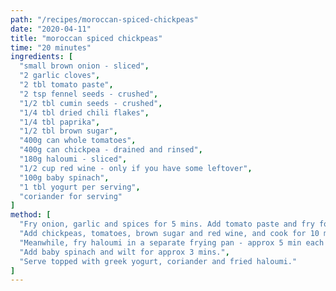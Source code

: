 ```yaml
---
path: "/recipes/moroccan-spiced-chickpeas"
date: "2020-04-11"
title: "moroccan spiced chickpeas"
time: "20 minutes"
ingredients: [
  "small brown onion - sliced",
  "2 garlic cloves",
  "2 tbl tomato paste",
  "2 tsp fennel seeds - crushed",
  "1/2 tbl cumin seeds - crushed",
  "1/4 tbl dried chili flakes",
  "1/4 tbl paprika",
  "1/2 tbl brown sugar",
  "400g can whole tomatoes",
  "400g can chickpea - drained and rinsed",
  "180g haloumi - sliced",
  "1/2 cup red wine - only if you have some leftover",
  "100g baby spinach",
  "1 tbl yogurt per serving",
  "coriander for serving"
]
method: [
  "Fry onion, garlic and spices for 5 mins. Add tomato paste and fry for 3 mins.",
  "Add chickpeas, tomatoes, brown sugar and red wine, and cook for 10 mins.",
  "Meanwhile, fry haloumi in a separate frying pan - approx 5 min each side.",
  "Add baby spinach and wilt for approx 3 mins.",
  "Serve topped with greek yogurt, coriander and fried haloumi."
]
---
```

